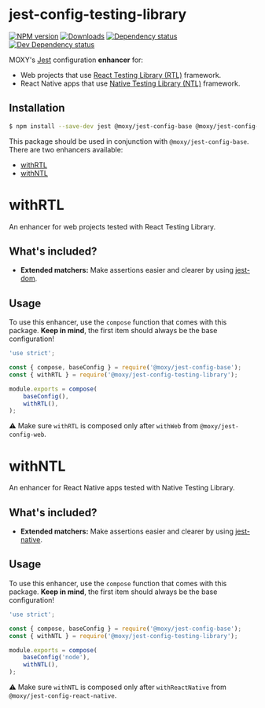 # jest-config-testing-library

[![NPM version][npm-image]][npm-url] [![Downloads][downloads-image]][npm-url]
[![Dependency status][david-dm-image]][david-dm-url] [![Dev Dependency status][david-dm-dev-image]][david-dm-dev-url]

[npm-url]:https://npmjs.org/package/@moxy/jest-config-testing-library
[npm-image]:https://img.shields.io/npm/v/@moxy/jest-config-testing-library.svg
[downloads-image]:https://img.shields.io/npm/dm/@moxy/jest-config-testing-library.svg
[david-dm-url]:https://david-dm.org/moxystudio/jest-config?path=packages/jest-config-testing-library
[david-dm-image]:https://img.shields.io/david/moxystudio/jest-config.svg?path=packages/jest-config-testing-library
[david-dm-dev-url]:https://david-dm.org/moxystudio/jest-config?type=dev&path=packages/jest-config-testing-library
[david-dm-dev-image]:https://img.shields.io/david/dev/moxystudio/jest-config.svg?path=packages/jest-config-testing-library

MOXY's [Jest](https://jestjs.io/) configuration **enhancer** for:
- Web projects that use [React Testing Library (RTL)](https://github.com/testing-library/react-testing-library) framework.
- React Native apps that use [Native Testing Library (NTL)](https://github.com/testing-library/native-testing-library) framework.

## Installation

```sh
$ npm install --save-dev jest @moxy/jest-config-base @moxy/jest-config-testing-library
```

This package should be used in conjunction with `@moxy/jest-config-base`. There are two enhancers available:

- [withRTL](#withrtl)
- [withNTL](#withntl)

# withRTL

An enhancer for web projects tested with React Testing Library.

## What's included?

- **Extended matchers:** Make assertions easier and clearer by using [jest-dom](https://github.com/testing-library/jest-dom).

## Usage

To use this enhancer, use the `compose` function that comes with this package. **Keep in mind**, the first item should always be the base configuration!

```js
'use strict';

const { compose, baseConfig } = require('@moxy/jest-config-base');
const { withRTL } = require('@moxy/jest-config-testing-library');

module.exports = compose(
    baseConfig(),
    withRTL(),
);
```

⚠️ Make sure `withRTL` is composed only after `withWeb` from `@moxy/jest-config-web`.

# withNTL

An enhancer for React Native apps tested with Native Testing Library.

## What's included?

- **Extended matchers:** Make assertions easier and clearer by using [jest-native](https://github.com/testing-library/jest-native).

## Usage

To use this enhancer, use the `compose` function that comes with this package. **Keep in mind**, the first item should always be the base configuration!

```js
'use strict';

const { compose, baseConfig } = require('@moxy/jest-config-base');
const { withNTL } = require('@moxy/jest-config-testing-library');

module.exports = compose(
    baseConfig('node'),
    withNTL(),
);
```

⚠️ Make sure `withNTL` is composed only after `withReactNative` from `@moxy/jest-config-react-native`.
